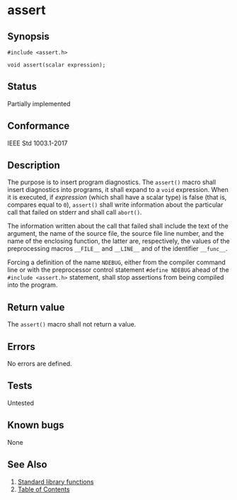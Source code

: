 # assert

## Synopsis

`#include <assert.h>`</br>

`void assert(scalar expression);`</br>

## Status

Partially implemented

## Conformance

IEEE Std 1003.1-2017

## Description

The purpose is to insert program diagnostics. The `assert()` macro shall insert diagnostics into programs, it shall
expand to a `void` expression. When it is executed, if _expression_ (which shall have a scalar type) is false (that is,
compares equal to `0`), `assert()` shall write information about the particular call that failed on stderr
and shall call `abort()`.

The information written about the call that failed shall include the text of the argument, the name of the source file,
the source file line number, and the name of the enclosing function, the latter are, respectively, the values of the
preprocessing macros `__FILE__` and `__LINE__` and of the identifier `__func__`.

Forcing a definition of the name `NDEBUG`,
either from the compiler command line or with the preprocessor control statement `#define NDEBUG` ahead of the
`#include <assert.h>` statement, shall stop assertions from being compiled into the program.

## Return value

The `assert()` macro shall not return a value.

## Errors

No errors are defined.

## Tests

Untested

## Known bugs

None

## See Also

1. [Standard library functions](../README.md)
2. [Table of Contents](../../../README.md)

